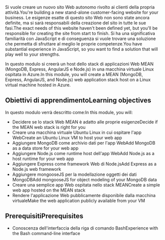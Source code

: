 <span data-ttu-id="5d26a-101">Si vuole creare un nuovo sito Web autonomo rivolto ai clienti della propria attività.</span><span class="sxs-lookup"><span data-stu-id="5d26a-101">You're building a new stand-alone customer-facing website for your business.</span></span> <span data-ttu-id="5d26a-102">Le esigenze esatte di questo sito Web non sono state ancora definite, ma si sarà responsabili della creazione del sito in tutte le sue fasi.</span><span class="sxs-lookup"><span data-stu-id="5d26a-102">The exact needs of this website haven't been defined yet, but you'll be responsible for creating the site from start to finish.</span></span> <span data-ttu-id="5d26a-103">Si ha una significativa familiarità con JavaScript e di conseguenza si vuole trovare una soluzione che permetta di sfruttare al meglio le proprie competenze.</span><span class="sxs-lookup"><span data-stu-id="5d26a-103">You have substantial experience in JavaScript, so you want to find a solution that will play well to your strengths.</span></span>

<span data-ttu-id="5d26a-104">In questo modulo si creerà un host dello stack di applicazioni Web MEAN (MongoDB, Express, AngularJS e Node.js) in una macchina virtuale Linux ospitata in Azure.</span><span class="sxs-lookup"><span data-stu-id="5d26a-104">In this module, you will create a MEAN (MongoDB, Express, AngularJS, and Node.js) web application stack host on a Linux virtual machine hosted in Azure.</span></span>

## <a name="learning-objectives"></a><span data-ttu-id="5d26a-105">Obiettivi di apprendimento</span><span class="sxs-lookup"><span data-stu-id="5d26a-105">Learning objectives</span></span>

<span data-ttu-id="5d26a-106">In questo modulo verrà descritto come:</span><span class="sxs-lookup"><span data-stu-id="5d26a-106">In this module, you will:</span></span>

- <span data-ttu-id="5d26a-107">Decidere se lo stack Web MEAN è adatto alle proprie esigenze</span><span class="sxs-lookup"><span data-stu-id="5d26a-107">Decide if the MEAN web stack is right for you</span></span>
- <span data-ttu-id="5d26a-108">Creare una macchina virtuale Ubuntu Linux in cui ospitare l'app Web</span><span class="sxs-lookup"><span data-stu-id="5d26a-108">Create an Ubuntu Linux VM to host your web app</span></span>
- <span data-ttu-id="5d26a-109">Aggiungere MongoDB come archivio dati per l'app Web</span><span class="sxs-lookup"><span data-stu-id="5d26a-109">Add MongoDB as a data store for your web app</span></span>
- <span data-ttu-id="5d26a-110">Aggiungere Node.js come runtime host dell'app Web</span><span class="sxs-lookup"><span data-stu-id="5d26a-110">Add Node.js as a host runtime for your web app</span></span>
- <span data-ttu-id="5d26a-111">Aggiungere Express come framework Web di Node.js</span><span class="sxs-lookup"><span data-stu-id="5d26a-111">Add Express as a Node.js web framework</span></span>
- <span data-ttu-id="5d26a-112">Aggiungere mongooseJS per la modellazione oggetti dei dati MongoDB</span><span class="sxs-lookup"><span data-stu-id="5d26a-112">Add mongooseJS for object modeling of your MongoDB data</span></span>
- <span data-ttu-id="5d26a-113">Creare una semplice app Web ospitata nello stack MEAN</span><span class="sxs-lookup"><span data-stu-id="5d26a-113">Create a simple web app hosted on the MEAN stack</span></span>
- <span data-ttu-id="5d26a-114">Rendere l'applicazione Web pubblicamente disponibile dalla macchina virtuale</span><span class="sxs-lookup"><span data-stu-id="5d26a-114">Make the web application publicly available from your VM</span></span>

## <a name="prerequisites"></a><span data-ttu-id="5d26a-115">Prerequisiti</span><span class="sxs-lookup"><span data-stu-id="5d26a-115">Prerequisites</span></span>

- <span data-ttu-id="5d26a-116">Conoscenza dell'interfaccia della riga di comando Bash</span><span class="sxs-lookup"><span data-stu-id="5d26a-116">Experience with the Bash command-line interface</span></span>